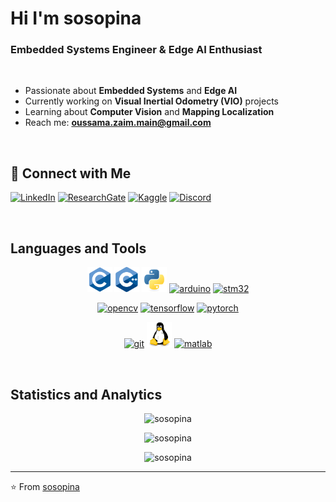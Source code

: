 # Hi I'm sosopina

<h3 align="left">Embedded Systems Engineer & Edge AI Enthusiast</h3>

<br />

- Passionate about **Embedded Systems** and **Edge AI**
- Currently working on **Visual Inertial Odometry (VIO)** projects
- Learning about **Computer Vision** and **Mapping Localization**
- Reach me: **oussama.zaim.main@gmail.com**

<br />

## 🔗 Connect with Me

[![LinkedIn](https://img.shields.io/badge/LinkedIn-0077B5?style=for-the-badge&logo=linkedin&logoColor=white)](https://www.linkedin.com/in/zaimoussama/)
[![ResearchGate](https://img.shields.io/badge/ResearchGate-00CCBB?style=for-the-badge&logo=ResearchGate&logoColor=white)](https://www.researchgate.net/profile/Oussama-Zaim)
[![Kaggle](https://img.shields.io/badge/Kaggle-20BEFF?style=for-the-badge&logo=Kaggle&logoColor=white)](https://www.kaggle.com/sosopina)
[![Discord](https://img.shields.io/badge/Discord-7289DA?style=for-the-badge&logo=discord&logoColor=white)](https://discord.com/users/hecker8990)

<br />

## Languages and Tools

<!-- EMBEDDED SYSTEMS -->
<p align="center">
<a href="https://www.cprogramming.com/" target="_blank" rel="noreferrer"><img src="https://raw.githubusercontent.com/devicons/devicon/master/icons/c/c-original.svg" alt="c" width="40" height="40" /></a>
<a href="https://www.w3schools.com/cpp/" target="_blank" rel="noreferrer"><img src="https://raw.githubusercontent.com/devicons/devicon/master/icons/cplusplus/cplusplus-original.svg" alt="cplusplus" width="40" height="40" /></a>
<a href="https://www.python.org" target="_blank" rel="noreferrer"><img src="https://raw.githubusercontent.com/devicons/devicon/master/icons/python/python-original.svg" alt="python" width="40" height="40" /></a>
<a href="https://www.arduino.cc/" target="_blank" rel="noreferrer"><img src="https://cdn.worldvectorlogo.com/logos/arduino-1.svg" alt="arduino" width="40" height="40" /></a>
<a href="https://www.st.com/content/st_com/en.html" target="_blank" rel="noreferrer"><img src="https://wiki.stmicroelectronics.cn/stm32mpu/nsfr_img_auth.php/2/2f/STM32_logo.png" alt="stm32" width="40" height="40" /></a>
</p>

<!-- AI & COMPUTER VISION -->
<p align="center">
<a href="https://opencv.org/" target="_blank" rel="noreferrer"><img src="https://vectorlogo.zone/logos/opencv/opencv-icon.svg" alt="opencv" width="40" height="40" /></a>
<a href="https://www.tensorflow.org" target="_blank" rel="noreferrer"><img src="https://vectorlogo.zone/logos/tensorflow/tensorflow-icon.svg" alt="tensorflow" width="40" height="40" /></a>
<a href="https://pytorch.org/" target="_blank" rel="noreferrer"><img src="https://www.vectorlogo.zone/logos/pytorch/pytorch-icon.svg" alt="pytorch" width="40" height="40" /></a>
</p>

<!-- TOOLS -->
<p align="center">
<a href="https://git-scm.com/" target="_blank" rel="noreferrer"><img src="https://vectorlogo.zone/logos/git-scm/git-scm-icon.svg" alt="git" width="40" height="40" /></a>
<a href="https://www.linux.org/" target="_blank" rel="noreferrer"><img src="https://raw.githubusercontent.com/devicons/devicon/master/icons/linux/linux-original.svg" alt="linux" width="40" height="40" /></a>
<a href="https://www.mathworks.com/" target="_blank" rel="noreferrer"><img src="https://upload.wikimedia.org/wikipedia/commons/2/21/Matlab_Logo.png" alt="matlab" width="40" height="40" /></a>
</p>

<br />

## Statistics and Analytics

<p align="center">
<img src="https://github-readme-stats.vercel.app/api?username=sosopina&show_icons=true&locale=en&theme=radical" alt="sosopina" />
</p>

<p align="center">
<img src="https://github-readme-stats.vercel.app/api/top-langs?username=sosopina&show_icons=true&locale=en&layout=compact&theme=radical" alt="sosopina" />
</p>

<p align="center">
<img src="https://komarev.com/ghpvc/?username=sosopina&label=Profile%20Views&color=8800dd&style=flat" alt="sosopina" />
</p>

---
⭐️ From [sosopina](https://github.com/sosopina)

